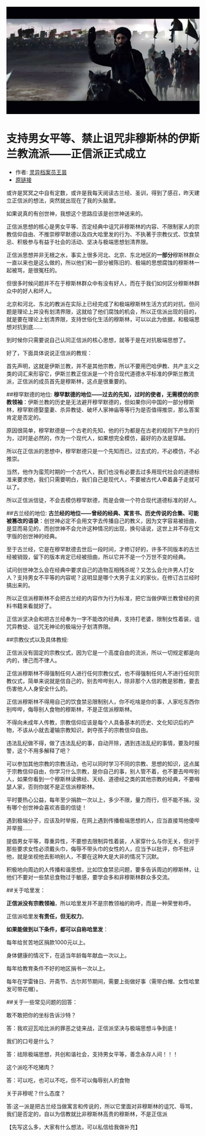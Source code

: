 ![](imgs/01.jpg)
# 支持男女平等、禁止诅咒非穆斯林的伊斯兰教流派——正信派正式成立

* 作者: [灵异档案员王昙](https://www.zhihu.com/people/wang-tan-33-32)
* [原链接](https://zhuanlan.zhihu.com/p/23676626)

​ 或许是冥冥之中自有定数，或许是我每天阅读古兰经、圣训，得到了感召，昨天建立正信派的想法，突然就出现在了我的头脑里。

如果说真的有创世神，我想这个思路应该是创世神送来的。

正信派思想的核心是男女平等、否定经典中诅咒非穆斯林的内容、不限制家人的宗教信仰自由、不推崇穆罕默德以及四大哈里发的行为、不执著于宗教仪式、饮食禁忌、积极参与有益于社会的活动、坚决与极端思想划清界限。

正信派思想并非无根之水，事实上很多河北、北京、东北地区的**一部分**穆斯林群众一直以来也是这么做的，所以他们和一部分被陈旧的、极端的思想腐蚀的穆斯林一起被骂，是很冤枉的。

但很多时候问题并不在于穆斯林群众中有没有好人，而在于我们如何区分穆斯林群众中的好人和坏人。

北京和河北、东北的教派在实际上已经完成了和极端穆斯林生活方式的对抗，但问题是理论上并没有划清界限，这就给了他们腐蚀的机会，所以正信派出现的目的，就是要在理论上划清界限，支持世俗化生活的穆斯林，可以以此为依据，和极端思想对抗到底……

​到时候你只需要说自己认同正信派的核心思想，就等于是在对抗极端思想了。

好了，下面具体说说正信派的教规：

首先声明，这就是伊斯兰教，并不是其他宗教，所以不要用巴哈伊教、共产主义之类的词汇来形容它，伊斯兰教正信派是一个符合现代道德水平标准的伊斯兰教流派，正信派的成员首先是穆斯林，这点是很重要的。

##穆罕默德的地位:
**穆罕默德的地位——过去的先知，过时的使者，无需模仿的宗教领袖**：伊斯兰教的历史是无法避开穆罕默德的，但如果你问中国的一部分穆斯林，穆罕默德娶童妻、杀异教徒、破坏人家神庙等等行为是否值得推崇，那么答案肯定是否定的。

原因很简单，穆罕默德是一个古老的先知，他的行为都是在古老的规则下产生的行为，过时是必然的，作为一个现代人，如果想完全模仿，最好的办法是穿越。

所以在正信派的思想中，穆罕默德只是一个先知而已，过去式的，不必模仿，不必推崇。

当然，他作为蛮荒时期的一个古代人，我们也没有必要去过多用现代社会的道德标准来要求他，我们只需要明白，我们自己是现代人，不要被古代人牵着鼻子走就可以了。

所以正信派信徒，不会去模仿穆罕默德，而是会做一个符合现代道德标准的好人。

##古兰经的地位:
**古兰经的地位——曾经的经典、寓言书、历史传说的合集、可能被篡改的语录**：创世神必定不会用文字去传播自己的教义，因为文字容易被扭曲，是显而易见的，而创世神不会允许这种情况的出现，换句话说，这世上并不存在文字版的创世神的经典。

至于古兰经，它是在穆罕默德去世后一段时间，才修订好的，许多不同版本的古兰经被销毁，留下的版本肯定已经被扭曲，所以它并不是一个万世不变的经典。

试问创世神怎么会在经典中要求自己的造物互相残杀呢？又怎么会允许男人打女人？支持男女不平等的内容呢？这明显是哪个大男子主义的家伙，在修订古兰经时搞出来的。

所以正信派穆斯林不会把古兰经的内容作为行为标准，把它当做伊斯兰教曾经的资料书籍来看就好了。

正信派坚决会和把古兰经奉为一字不能改的经典，支持打老婆，限制女性着装，诅咒异教徒、诅咒无神论的极端分子划清界限。

##宗教仪式以及具体教规:

正信派没有固定的宗教仪式，因为它是一个高度自由的流派，所以一切规定都是向内的，律己而不律人。

正信派穆斯林不得强制任何人进行任何宗教仪式，也不得强制任何人不进行任何宗教仪式，简单来说就是信自己的，别去哔哔别人，除非那个人信的教是邪教，要去伤害他人人身安全什么的。

正信派穆斯林不得用自己的饮食禁忌限制别人，你不吃啥是你的事，人家吃东西你别哔哔，侮辱别人食物的穆斯林，不是正信派穆斯林。

不得向未成年人传教，宗教信仰应该是每个人具备基本的历史、文化知识后的产物，不该从小就去灌输宗教知识，剥夺孩子的宗教信仰自由。

违法乱纪做不得，做了违法乱纪的事，自动开除，遇到违法乱纪的事情，要及时报警，这个不用多解释了吧？

可以参加其他宗教的宗教活动，也可以同时学习不同的宗教、思想的知识，这点属于宗教信仰自由，你学习什么宗教，是你自己的事，别人管不着，也不要去哔哔别人，如果你看到一个穆斯林读佛经、天经、道德经之类的其他宗教的经典，不要嘚瑟人家，否则你就不是正信派穆斯林。

平时要热心公益，每年至少捐款一次以上，多少不限，量力而行，但不能不捐，没有哪个创世神会喜欢吝啬的信徒！

遇到极端分子，应该及时举报，在网上遇到传播极端思想的人，应当直接骂他傻哔并举报……

提倡男女平等，尊重异性，不要想去限制异性着装，人家穿什么与你无关，但对于那些要求女性必须戴头巾，侮辱不带头巾的女性的人，应当予以批评，你不批评他，就是坐视他去影响别人，不要在这种大是大非的情况下沉默。

积极地向周边的人传播和谐思想，比如饮食禁忌问题，要多告诉周边的穆斯林，让他们不要对一些禁忌食物过于敏感，要学会多和非穆斯林群众多交流。

##关于哈里发：

**正信派没有宗教领袖**，所以哈里发并不是宗教领袖的称呼，而是一种荣誉称呼。

正信派哈里发**有责任，但无权力**。

**如果能做到以下条件，都可以自称哈里发**：

每年给贫苦地区捐款1000元以上。

身体健康的情况下，在适当年龄每年献血一次以上。

每年给教育条件不好的地区捐书一次以上。

每年在学雷锋日、开斋节、古尔邦节期间，需要上街做好事（需带白帽、女性哈里发可带花帽）。

##关于一些常见问题的回答：

敢不敢把你的坐标告诉沙特？

答：我欢迎瓦哈比派的罪恶之徒来战，正信派坚决与极端思想斗争到底！

我们的口号是什么？

答：祛除极端思想，共创和谐社会，支持男女平等，善念永存人间！！！

这个派吃不吃猪肉？

答：可以吃，也可以不吃，但不可以侮辱别人的食物

关于非穆呢？什么态度？

答:这一派是把古兰经当做寓言和传说的，所以它里面对非穆斯林的诅咒、辱骂，我们是否定的，自以为信教就比非穆斯林高贵的穆斯林，不是正信派

【先写这么多，大家有什么想法，可以私信给我做补充】